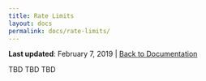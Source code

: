 ```yaml
---
title: Rate Limits
layout: docs
permalink: docs/rate-limits/
---
```


**Last updated**: February 7, 2019 \| [Back to Documentation](/docs/)

TBD TBD TBD

